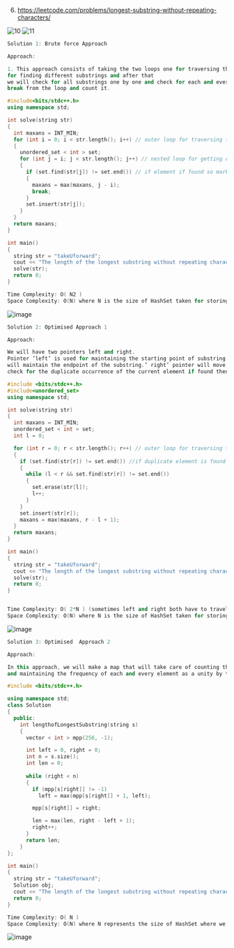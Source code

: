 6. https://leetcode.com/problems/longest-substring-without-repeating-characters/

![10](https://user-images.githubusercontent.com/37560890/168964136-51a51a56-c953-48bb-90c1-7f2d5cfc81c5.jpg)
![11](https://user-images.githubusercontent.com/37560890/168964142-2030f9f2-e916-4098-b273-68adfec3d38f.jpg)

```cpp
Solution 1: Brute force Approach

Approach: 

1. This approach consists of taking the two loops one for traversing the string and another loop – nested loop 
for finding different substrings and after that
we will check for all substrings one by one and check for each and every element if the element is not found then we will store that element in HashSet otherwise we will 
break from the loop and count it.

#include<bits/stdc++.h>
using namespace std;

int solve(string str) 
{
  int maxans = INT_MIN;
  for (int i = 0; i < str.length(); i++) // outer loop for traversing the string
  {
    unordered_set < int > set;
    for (int j = i; j < str.length(); j++) // nested loop for getting different string starting with str[i]
    {
      if (set.find(str[j]) != set.end()) // if element if found so mark it as ans and break from the loop
      {
        maxans = max(maxans, j - i);
        break;
      }
      set.insert(str[j]);
    }
  }
  return maxans;
}

int main() 
{
  string str = "takeUforward";
  cout << "The length of the longest substring without repeating characters is " << 
  solve(str);
  return 0;
}

Time Complexity: O( N2 )
Space Complexity: O(N) where N is the size of HashSet taken for storing the elements
```
![image](https://user-images.githubusercontent.com/37560890/168964298-6d19d47c-e9a6-40bb-b75d-ddfadbf439e6.png)

```cpp
Solution 2: Optimised Approach 1

Approach: 

We will have two pointers left and right. 
Pointer ‘left’ is used for maintaining the starting point of substring while ‘right’
will maintain the endpoint of the substring.’ right’ pointer will move forward and 
check for the duplicate occurrence of the current element if found then ‘left’ pointer will be shifted ahead so as to delete the duplicate elements.

#include <bits/stdc++.h>
#include<unordered_set>
using namespace std;

int solve(string str) 
{
  int maxans = INT_MIN;
  unordered_set < int > set;
  int l = 0;

  for (int r = 0; r < str.length(); r++) // outer loop for traversing the string
  {
    if (set.find(str[r]) != set.end()) //if duplicate element is found
    {
      while (l < r && set.find(str[r]) != set.end()) 
      {
        set.erase(str[l]);
        l++;
      }
    }
    set.insert(str[r]);
    maxans = max(maxans, r - l + 1);
  }
  return maxans;
}

int main() 
{
  string str = "takeUforward";
  cout << "The length of the longest substring without repeating characters is " << 
  solve(str);
  return 0;
}


Time Complexity: O( 2*N ) (sometimes left and right both have to travel complete array)
Space Complexity: O(N) where N is the size of HashSet taken for storing the elements
```
![image](https://user-images.githubusercontent.com/37560890/168964568-e3ca65e2-1cc2-4651-9bf8-e480ec1974f6.png)



```cpp
Solution 3: Optimised  Approach 2

Approach: 

In this approach, we will make a map that will take care of counting the elements
and maintaining the frequency of each and every element as a unity by taking the latest index of every element.

#include <bits/stdc++.h>

using namespace std;
class Solution
{
  public:
    int lengthofLongestSubstring(string s) 
    {
      vector < int > mpp(256, -1);

      int left = 0, right = 0;
      int n = s.size();
      int len = 0;
    
      while (right < n) 
      {
        if (mpp[s[right]] != -1)
          left = max(mpp[s[right]] + 1, left);

        mpp[s[right]] = right;

        len = max(len, right - left + 1);
        right++;
      }
      return len;
    }
};

int main() 
{
  string str = "takeUforward";
  Solution obj;
  cout << "The length of the longest substring without repeating characters is " << obj.lengthofLongestSubstring(str);
  return 0;
}

Time Complexity: O( N )
Space Complexity: O(N) where N represents the size of HashSet where we are storing our elements

```
![image](https://user-images.githubusercontent.com/37560890/168964801-f9a33e33-cf7c-4323-8b6a-8b90ecde6750.png)


